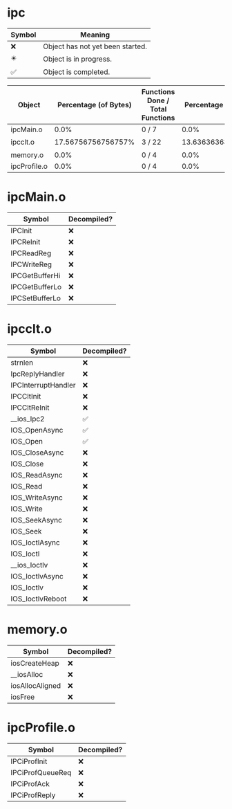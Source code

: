 # ipc
| Symbol | Meaning 
| ------------- | ------------- 
| :x: | Object has not yet been started. 
| :eight_pointed_black_star: | Object is in progress. 
| :white_check_mark: | Object is completed. 


| Object | Percentage (of Bytes) | Functions Done / Total Functions | Percentage (Functions) | Status 
| ------------- | ------------- | ------------- | ------------- | ------------- 
| ipcMain.o | 0.0% | 0 / 7 | 0.0% | :x: 
| ipcclt.o | 17.56756756756757% | 3 / 22 | 13.636363636363635% | :eight_pointed_black_star: 
| memory.o | 0.0% | 0 / 4 | 0.0% | :x: 
| ipcProfile.o | 0.0% | 0 / 4 | 0.0% | :x: 


# ipcMain.o
| Symbol | Decompiled? |
| ------------- | ------------- |
| IPCInit | :x: |
| IPCReInit | :x: |
| IPCReadReg | :x: |
| IPCWriteReg | :x: |
| IPCGetBufferHi | :x: |
| IPCGetBufferLo | :x: |
| IPCSetBufferLo | :x: |


# ipcclt.o
| Symbol | Decompiled? |
| ------------- | ------------- |
| strnlen | :x: |
| IpcReplyHandler | :x: |
| IPCInterruptHandler | :x: |
| IPCCltInit | :x: |
| IPCCltReInit | :x: |
| __ios_Ipc2 | :white_check_mark: |
| IOS_OpenAsync | :white_check_mark: |
| IOS_Open | :white_check_mark: |
| IOS_CloseAsync | :x: |
| IOS_Close | :x: |
| IOS_ReadAsync | :x: |
| IOS_Read | :x: |
| IOS_WriteAsync | :x: |
| IOS_Write | :x: |
| IOS_SeekAsync | :x: |
| IOS_Seek | :x: |
| IOS_IoctlAsync | :x: |
| IOS_Ioctl | :x: |
| __ios_Ioctlv | :x: |
| IOS_IoctlvAsync | :x: |
| IOS_Ioctlv | :x: |
| IOS_IoctlvReboot | :x: |


# memory.o
| Symbol | Decompiled? |
| ------------- | ------------- |
| iosCreateHeap | :x: |
| __iosAlloc | :x: |
| iosAllocAligned | :x: |
| iosFree | :x: |


# ipcProfile.o
| Symbol | Decompiled? |
| ------------- | ------------- |
| IPCiProfInit | :x: |
| IPCiProfQueueReq | :x: |
| IPCiProfAck | :x: |
| IPCiProfReply | :x: |


